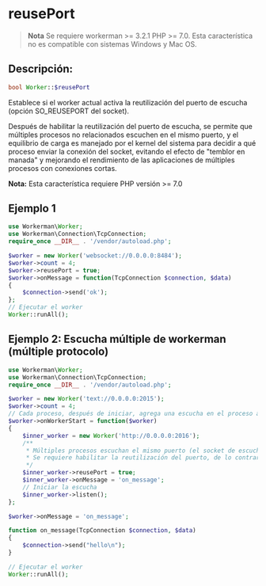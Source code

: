 # reusePort
> **Nota**
> Se requiere workerman >= 3.2.1 PHP >= 7.0. Esta característica no es compatible con sistemas Windows y Mac OS.

## Descripción:

```php
bool Worker::$reusePort
```

Establece si el worker actual activa la reutilización del puerto de escucha (opción SO_REUSEPORT del socket).

Después de habilitar la reutilización del puerto de escucha, se permite que múltiples procesos no relacionados escuchen en el mismo puerto, y el equilibrio de carga es manejado por el kernel del sistema para decidir a qué proceso enviar la conexión del socket, evitando el efecto de "temblor en manada" y mejorando el rendimiento de las aplicaciones de múltiples procesos con conexiones cortas.

**Nota:** Esta característica requiere PHP versión >= 7.0

## Ejemplo 1

```php
use Workerman\Worker;
use Workerman\Connection\TcpConnection;
require_once __DIR__ . '/vendor/autoload.php';

$worker = new Worker('websocket://0.0.0.0:8484');
$worker->count = 4;
$worker->reusePort = true;
$worker->onMessage = function(TcpConnection $connection, $data)
{
    $connection->send('ok');
};
// Ejecutar el worker
Worker::runAll();
```

## Ejemplo 2: Escucha múltiple de workerman (múltiple protocolo)

```php
use Workerman\Worker;
use Workerman\Connection\TcpConnection;
require_once __DIR__ . '/vendor/autoload.php';

$worker = new Worker('text://0.0.0.0:2015');
$worker->count = 4;
// Cada proceso, después de iniciar, agrega una escucha en el proceso actual
$worker->onWorkerStart = function($worker)
{
    $inner_worker = new Worker('http://0.0.0.0:2016');
    /**
     * Múltiples procesos escuchan el mismo puerto (el socket de escucha no hereda del proceso padre)
     * Se requiere habilitar la reutilización del puerto, de lo contrario se producirá un error de "Address already in use"
     */
    $inner_worker->reusePort = true;
    $inner_worker->onMessage = 'on_message';
    // Iniciar la escucha
    $inner_worker->listen();
};

$worker->onMessage = 'on_message';

function on_message(TcpConnection $connection, $data)
{
    $connection->send("hello\n");
}

// Ejecutar el worker
Worker::runAll();
```
